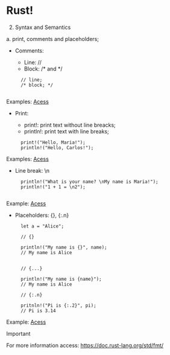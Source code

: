# Rust!

2. Syntax and Semantics

a. print, comments and placeholders;
  
- Comments:

  - Line: //
  - Block: /* and */

  ```
    // line;
    /* block; */
    
  ```

Examples: 
[Acess](https://play.rust-lang.org/?version=stable&mode=debug&edition=2021&gist=c28ecc0e7a47f8768700c062d89d3575)


- Print:

  - print!: print text without line breacks;
  - println!: print text with line breaks;

  ```
    print!("Hello, Maria!");
    println!("Hello, Carlos!");

  ```

Examples:
[Acess](https://play.rust-lang.org/?version=stable&mode=debug&edition=2021&gist=08b5a78910559890abd6826a4f08088a)


- Line break: \n

  ```
    println!("What is your name? \nMy name is Maria!");
    println!("1 + 1 = \n2");
 
  ```

Example:
[Acess](https://play.rust-lang.org/?version=stable&mode=debug&edition=2021&gist=8a7202e2416a5d7c345aee5bfe25ac9b)


- Placeholders: {}, {:.n}

  ```
    let a = "Alice";

    // {}
    
    println!("My name is {}", name);
    // My name is Alice


    // {...}
    
    println!("My name is {name}");
    // My name is Alice
    
    // {:.n}
    
    pritnln!("Pi is {:.2}", pi);
    // Pi is 3.14

  ```

Example:
[Acess](https://play.rust-lang.org/?version=stable&mode=debug&edition=2021&gist=db4f5a66bea59f54fd60eb8ccf5e3365)


> [!IMPORTANT]
> For more information access: <https://doc.rust-lang.org/std/fmt/>
